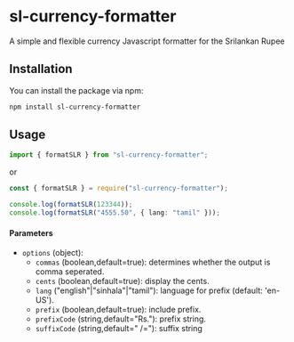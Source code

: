 # sl-currency-formatter

A simple and flexible currency Javascript formatter for the Srilankan Rupee

## Installation

You can install the package via npm:

```bash
npm install sl-currency-formatter
```

## Usage

```ts
import { formatSLR } from "sl-currency-formatter";
```

or

```js
const { formatSLR } = require("sl-currency-formatter");
```

```ts
console.log(formatSLR(123344));
console.log(formatSLR("4555.50", { lang: "tamil" }));
```

#### Parameters

- `options` (object):
  - `commas` (boolean,default=true): determines whether the output is comma seperated.
  - `cents` (boolean,default=true): display the cents.
  - `lang` ("english"|"sinhala"|"tamil"): language for prefix (default: 'en-US').
  - `prefix` (boolean,default=true): include prefix.
  - `prefixCode` (string,default="Rs."): prefix string.
  - `suffixCode` (string,default=" /="): suffix string
